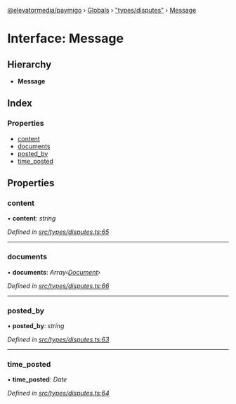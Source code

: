 [@elevatormedia/paymigo](../README.md) › [Globals](../globals.md) › ["types/disputes"](../modules/_types_disputes_.md) › [Message](_types_disputes_.message.md)

# Interface: Message

## Hierarchy

-   **Message**

## Index

### Properties

-   [content](_types_disputes_.message.md#content)
-   [documents](_types_disputes_.message.md#documents)
-   [posted_by](_types_disputes_.message.md#posted_by)
-   [time_posted](_types_disputes_.message.md#time_posted)

## Properties

### content

• **content**: _string_

_Defined in [src/types/disputes.ts:65](https://github.com/ELEVATORmedia/paymigo/blob/60b912d/src/types/disputes.ts#L65)_

---

### documents

• **documents**: _Array‹[Document](_types_disputes_.document.md)›_

_Defined in [src/types/disputes.ts:66](https://github.com/ELEVATORmedia/paymigo/blob/60b912d/src/types/disputes.ts#L66)_

---

### posted_by

• **posted_by**: _string_

_Defined in [src/types/disputes.ts:63](https://github.com/ELEVATORmedia/paymigo/blob/60b912d/src/types/disputes.ts#L63)_

---

### time_posted

• **time_posted**: _Date_

_Defined in [src/types/disputes.ts:64](https://github.com/ELEVATORmedia/paymigo/blob/60b912d/src/types/disputes.ts#L64)_
